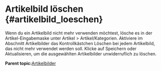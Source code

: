 # Artikelbild löschen {#artikelbild_loeschen}

Wenn du ein Artikelbild nicht mehr verwenden möchtest, lösche es in der Artikel-Eingabemaske unter Artikel \> Artikel/Kategorien. Aktiviere im Abschnitt Artikelbilder das Kontrollkästchen Löschen bei jedem Artikelbild, das nicht mehr verwendet werden soll. Klicke auf Speichern oder Aktualisieren, um die ausgewählten Artikelbilder unwiderruflich zu löschen.

**Parent topic:**[Artikelbilder](8_2_3_Artikelbilder.md)

